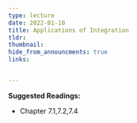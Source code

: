 ```yaml
---
type: lecture
date: 2022-01-10
title: Applications of Integration
tldr: 
thumbnail: 
hide_from_announcments: true
links: 


---
```

**Suggested Readings:**
- Chapter 7.1,7.2,7.4

